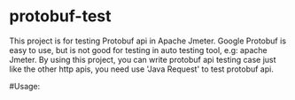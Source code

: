# protobuf-test
This project is for testing Protobuf api in Apache Jmeter. Google Protobuf is easy to use, but is not good for testing in auto testing tool, e.g: apache Jmeter.
By using this project, you can write protobuf api testing case just like the other http apis, you need use 'Java Request' to test protobuf api.

#Usage:

